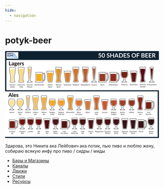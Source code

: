 ```yaml
---
hide:
  - navigation
---
```


# potyk-beer

![](50-Shades-of-Beer-01-1.png)

Здарова, это Никита ака Лейбович ака потик, пью пиво и люблю жену, собираю всякую инфу про пиво / сидры / миды

- [Бары и Магазины](03-Инфо/Bars-and-Shops.md)
- [Каналы](03-%D0%98%D0%BD%D1%84%D0%BE%2F%D0%9A%D0%B0%D0%BD%D0%B0%D0%BB%D1%8B.md)
- [Движи](03-%D0%98%D0%BD%D1%84%D0%BE%2F%D0%94%D0%B2%D0%B8%D0%B6%D0%B8.md)
- [Стили](01-Стили/index.md)
- [Ресурсы](03-%D0%98%D0%BD%D1%84%D0%BE%2F%D0%A0%D0%B5%D1%81%D1%83%D1%80%D1%81%D1%8B.md)